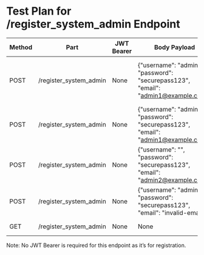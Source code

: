 # Test Plan for /register_system_admin Endpoint

| Method | Part | JWT Bearer | Body Payload | Expected Result |
|--------|------|------------|--------------|-----------------|
| POST   | /register_system_admin | None | {"username": "admin1", "password": "securepass123", "email": "admin1@example.com"} | 201 Created, returns user data (id, username, email, role, created_at) |
| POST   | /register_system_admin | None | {"username": "admin1", "password": "securepass123", "email": "admin1@example.com"} | 400 Bad Request, "Username or email already exists" |
| POST   | /register_system_admin | None | {"username": "", "password": "securepass123", "email": "admin2@example.com"} | 422 Unprocessable Entity, invalid username |
| POST   | /register_system_admin | None | {"username": "admin2", "password": "securepass123", "email": "invalid-email"} | 422 Unprocessable Entity, invalid email |
| GET    | /register_system_admin | None | None | 405 Method Not Allowed |

Note: No JWT Bearer is required for this endpoint as it’s for registration.